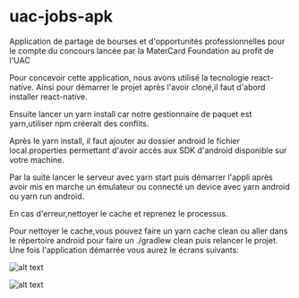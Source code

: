 # uac-jobs-apk
Application de partage de bourses et d'opportunités professionnelles pour le compte du concours lancée par la MaterCard Foundation au profit de l'UAC

Pour concevoir cette application, nous avons utilisé la tecnologie react-native.
Ainsi pour démarrer le projet après l'avoir cloné,il faut d'abord installer react-native.

Ensuite lancer un yarn install car notre gestionnaire de paquet est yarn,utiliser npm créerait des conflits.

Après le yarn install, il faut ajouter au dossier android le fichier local.properties permettant d'avoir accès aux SDK d'android disponible sur votre machine.

Par la suite lancer le serveur avec yarn start puis démarrer l'appli après avoir mis en marche 
un émulateur ou connecté un device avec yarn android ou yarn run android.

En cas d'erreur,nettoyer le cache et reprenez le processus.

Pour nettoyer le cache,vous pouvez faire un yarn cache clean ou aller dans le répertoire android pour faire un ./gradlew clean puis relancer le projet.
Une fois l'application démarrée vous aurez le écrans suivants:

![alt text](https://github.com/josh050-programmer/uac-jobs-apk/blob/master/Screenshot_20201223-152328.png?raw=true)

![alt text](https://github.com/josh050-programmer/uac-jobs-apk/blob/master/Screenshot_20201223-001519.png?raw=true)
